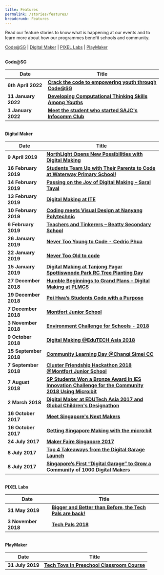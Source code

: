 ```yaml
---
title: Features
permalink: /stories/features/
breadcrumb: Features
---
```

Read our feature stories to know what is happening at our events and to learn more about how our programmes benefit schools and community.

[Code@SG](#cff) | [Digital Maker](#digitalmaker) | [PIXEL Labs](#pixellabs) | [PlayMaker](#playmaker)

<a name="cff"></a><br>
**Code@SG**<br>

| Date | Title |
|--|--|
|**6th April 2022** | **[Crack the code to empowering youth through Code@SG](/crack-the-code/)**|
| **11 January 2022** | **[Developing Computational Thinking Skills Among Youths](/developing-computational-thinking/)** |
| **1 January 2022** | **[Meet the student who started SAJC's Infocomm Club](/SAJC-Infocomm-Club/)** |

<a name="digitalmaker"></a><br>
**Digital Maker**<br>

| Date | Title |
|--|--|
| **9 April 2019** | **[NorthLight Opens New Possibilities with Digital Making](/northlight-2019/)** |
| **16 February 2019** | **[Students Team Up with Their Parents to Code at Waterway Primary School!](/students-team-up-with-their-parents-to-code-at-waterway-primary-school/)** |
| **14 February 2019** | **[Passing on the Joy of Digital Making – Saral Tayal](/saral-tayal/)** |
| **13 February 2019** | **[Digital Making at ITE](/ite-2019/)** |
| **10 February 2019** | **[Coding meets Visual Design at Nanyang Polytechnic](/nyp-2019/)** |
| **6 February 2019** | **[Teachers and Tinkerers – Beatty Secondary School](/beatty-2019/)** |
| **26 January 2019** | **[Never Too Young to Code - Cedric Phua](/never-too-young-to-code-cedric-phua/)** |
| **22 January 2019** | **[Never Too Old to code](/never-too-old-to-code/)** |
| **15 January 2019** | **[Digital Making at Tanjong Pagar Spottiswoode Park RC Tree Planting Day](/digital-making-at-tanjong-pagar-spottiswoode-park-rc-tree-planting-day/)** |
| **27 December 2018** | **[Humble Beginnings to Grand Plans – Digital Making at PLMGS](/humble-beginnings-to-grand-plans–digital-making-at-plmgs/)** |
| **19 December 2018** | **[Pei Hwa’s Students Code with a Purpose](/pei-hwa-students-code-with-a-purpose/)** |
| **7 December 2018** | **[Montfort Junior School](/montfort-junior-school/)** |
| **3 November 2018** | **[Environment Challenge for Schools - 2018](/environment-challenge-for-schools-2018/)** |
| **9 October 2018** | **[Digital Making @EduTECH Asia 2018](/edutech-asia-2018/)** |
| **15 September 2018** | **[Community Learning Day @Changi Simei CC](/community-learning-day-at-changi-simei-cc/)** |
| **7 September 2018** | **[Cluster Friendship Hackathon 2018 @Montfort Junior School](/cluster-friendship-hackathon-2018-at-montfort-junior-school/)** |
| **7 August 2018** | **[SP Students Won a Bronze Award in IES Innovation Challenge for the Community 2018 Using Micro:bit](/sp-students-won-a-bronze-award-in-ies-innovation-challenge-for-the-community-2018/)** |
| **2 March 2018** | **[Digital Maker at EDUTech Asia 2017 and Global Children's Designathon](/digital-maker-at-edutech-asia-2017-and-global-childrens-designathon/)** |
| **16 October 2017** | **[Meet Singapore's Next Makers](/meet-singapores-next-makers/)** |
| **16 October 2017** | **[Getting Singapore Making with the micro:bit](/getting-singapore-making-with-the-microbit/)** |
| **24 July 2017** | **[Maker Faire Singapore 2017](/maker-faire-singapore-2017/)** |
| **8 July 2017** | **[Top 4 Takeaways from the Digital Garage Launch](/top-4-takeaways-from-the-digital-garage-launch/)** |
| **8 July 2017** | **[Singapore’s First “Digital Garage” to Grow a Community of 1000 Digital Makers](/singapores-first-digital-garage-to-grow-a-community-of-1000-digital-makers/)** |


<a name="pixellabs"></a><br>
**PIXEL Labs**<br>

| Date | Title |
|--|--|
| **31 May 2019** | **[Bigger and Better than Before, the Tech Pals are back!](/bigger-and-better-than-before-the-tech-pals-are-back/)** 
| **3 November 2018** | **[Tech Pals 2018](/tech-pals-2018/)** |


<a name="PlayMaker"></a><br>
**PlayMaker**<br>

| Date | Title |
|--|--|
| **31 July 2019** | **[Tech Toys in Preschool Classroom Course](/tech-toys-in-preschool-classroom-course/)** |